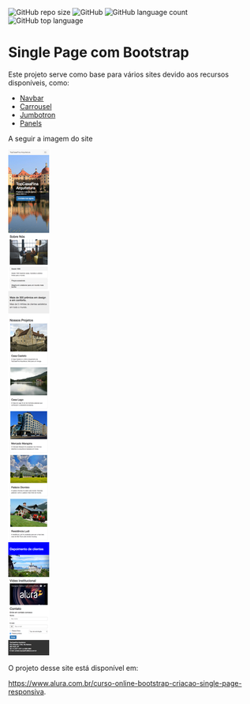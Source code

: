 ![GitHub repo size](https://img.shields.io/github/repo-size/MiqSA/singlepage)
![GitHub](https://img.shields.io/github/license/MiqSA/singlepage)
![GitHub language count](https://img.shields.io/github/languages/count/MiqSA/singlepage)
![GitHub top language](https://img.shields.io/github/languages/top/MiqSA/singlepage)

# Single Page com Bootstrap
Este projeto serve como base para vários sites devido aos recursos disponíveis, como:

- [Navbar](https://getbootstrap.com/docs/3.3/components/#navbar)
- [Carrousel](https://getbootstrap.com/docs/3.3/javascript/#carousel)
- [Jumbotron](https://getbootstrap.com/docs/3.3/components/#jumbotron)
- [Panels](https://getbootstrap.com/docs/3.3/components/#panels)

A seguir a imagem do site

![Imagem do site](https://github.com/MiqSA/singlepage/blob/master/template.png)




O projeto desse site está disponível em: 

<https://www.alura.com.br/curso-online-bootstrap-criacao-single-page-responsiva>.
